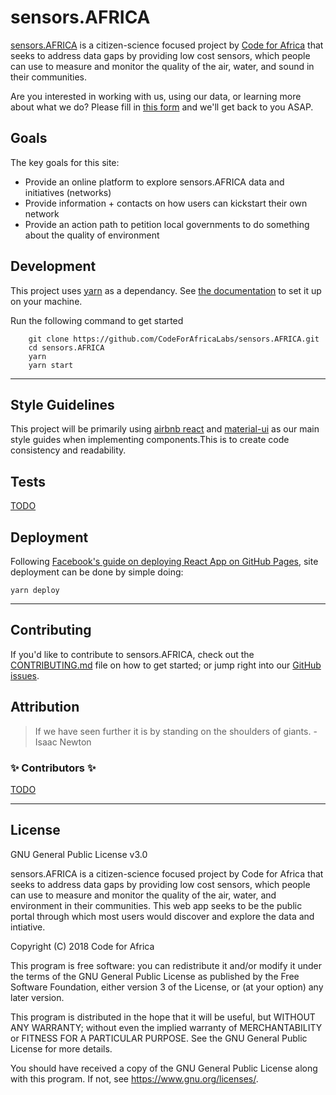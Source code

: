 # sensors.AFRICA

[sensors.AFRICA](https://sensors.africa/) is a citizen-science focused project by [Code for Africa](https://twitter.com/Code4Africa/) that seeks to address data gaps by providing low cost sensors, which people can use to measure and monitor the quality of the air, water, and sound in their communities.

Are you interested in working with us, using our data, or learning more about what we do? Please fill in [this form](https://goo.gl/forms/4yc0iu2hUH8iSg4v2) and we'll get back to you ASAP.

## Goals

The key goals for this site:
- Provide an online platform to explore sensors.AFRICA data and initiatives (networks)
- Provide information + contacts on how users can kickstart their own network
- Provide an action path to petition local governments to do something about the quality of environment


## Development

This project uses [yarn](https://yarnpkg.com/lang/en/) as a dependancy. See [the documentation](https://yarnpkg.com/lang/en/)  to set it up on your machine.

Run the following command to get started 

```
    git clone https://github.com/CodeForAfricaLabs/sensors.AFRICA.git
    cd sensors.AFRICA
    yarn
    yarn start
```
---


## Style Guidelines

This project will be primarily using [airbnb react](https://github.com/airbnb/javascript/tree/master/react) and [material-ui](https://material-ui.com/) as our main style guides when implementing components.This is to create code consistency and readability.


## Tests

[TODO](https://github.com/facebook/create-react-app/blob/master/packages/react-scripts/template/README.md#running-tests)


## Deployment

Following [Facebook's guide on deploying React App on GitHub Pages](https://github.com/facebook/create-react-app/blob/master/packages/react-scripts/template/README.md#github-pages), site deployment can be done by simple doing:

```
yarn deploy
```

---

## Contributing

If you'd like to contribute to sensors.AFRICA, check out the [CONTRIBUTING.md](./CONTRIBUTING.md) file on how to get started; or jump right into our [GitHub issues](issues).

## Attribution

> If we have seen further it is by standing on the shoulders of giants. - Isaac Newton

### ✨ Contributors ✨

[TODO](https://www.npmjs.com/package/all-contributors-cli)


---

## License

GNU General Public License v3.0

sensors.AFRICA is a citizen-science focused project by Code for Africa that seeks to address data gaps by providing low cost sensors, which people can use to measure and monitor the quality of the air, water, and environment in their communities. This web app seeks to be the public portal through which most users would discover and explore the data and intiative.

Copyright (C) 2018  Code for Africa

This program is free software: you can redistribute it and/or modify
it under the terms of the GNU General Public License as published by
the Free Software Foundation, either version 3 of the License, or
(at your option) any later version.

This program is distributed in the hope that it will be useful,
but WITHOUT ANY WARRANTY; without even the implied warranty of
MERCHANTABILITY or FITNESS FOR A PARTICULAR PURPOSE.  See the
GNU General Public License for more details.

You should have received a copy of the GNU General Public License
along with this program.  If not, see <https://www.gnu.org/licenses/>.
